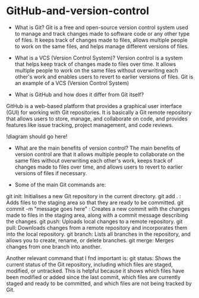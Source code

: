 # GitHub-and-version-control

- What is Git?
Git is a free and open-source version control system used to manage and track changes made to software code or any other type of files. It keeps track of changes made to files, allows multiple people to work on the same files, and helps manage different versions of files.

- What is a VCS (Version Control System)?
Version control is a system that helps keep track of changes made to files over time. It allows multiple people to work on the same files without overwriting each other's work and enables users to revert to earlier versions of files. Git is an example of a VCS (Version Control System)

- What is GitHub and how does it differ from Git itself?

GitHub is a web-based platform that provides a graphical user interface (GUI) for working with Git repositories. It is basically a Git remote repository that allows users to store, manage, and collaborate on code, and provides features like issue tracking, project management, and code reviews.

!diagram should go here!

- What are the main benefits of version control?
The main benefits of version control are that it allows multiple people to collaborate on the same files without overwriting each other's work, keeps track of changes made to files over time, and allows users to revert to earlier versions of files if necessary. 

- Some of the main Git commands are:

git init: Initialises a new Git repository in the current directory.
git add . : Adds files to the staging area so that they are ready to be committed.
git commit -m "message goes here" : Creates a new commit with the changes made to files in the staging area, along with a commit message describing the changes.
git push: Uploads local changes to a remote repository.
git pull: Downloads changes from a remote repository and incorporates them into the local repository.
git branch: Lists all branches in the repository, and allows you to create, rename, or delete branches.
git merge: Merges changes from one branch into another.

  Another relevant command that I fnd important is:
git status: Shows the current status of the Git repository, including which files are staged, modified, or untracked. This is helpful because it shows which files have been modified or added since the last commit, which files are currently staged and ready to be committed, and which files are not being tracked by Git.
